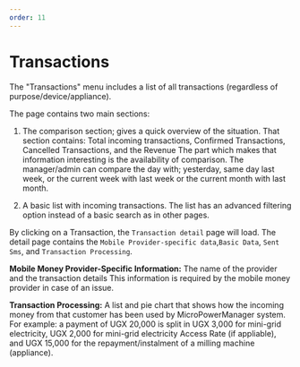 ```yaml
---
order: 11
---
```


# Transactions

The "Transactions" menu includes a list of all transactions (regardless of purpose/device/appliance).

The page contains two main sections:

1. The comparison section; gives a quick overview of the situation.
   That section contains: Total incoming transactions, Confirmed Transactions, Cancelled Transactions, and the Revenue
   The part which makes that information interesting is the availability of comparison.
   The manager/admin can compare the day with; yesterday, same day last week, or the current week with last week or the current month with last month.

2. A basic list with incoming transactions.
   The list has an advanced filtering option instead of a basic search as in other pages.

By clicking on a Transaction, the `Transaction detail` page will load.
The detail page contains the `Mobile Provider-specific data`,`Basic Data`, `Sent Sms`, and `Transaction Processing`.

**Mobile Money Provider-Specific Information:** The name of the provider and the transaction details
This information is required by the mobile money provider in case of an issue.

**Transaction Processing:** A list and pie chart that shows how the incoming money from that customer has been used by MicroPowerManager system.
For example: a payment of UGX 20,000 is split in UGX 3,000 for mini-grid electricity, UGX 2,000 for mini-grid electricity Access Rate (if appliable), and UGX 15,000 for the repayment/instalment of a milling machine (appliance).
